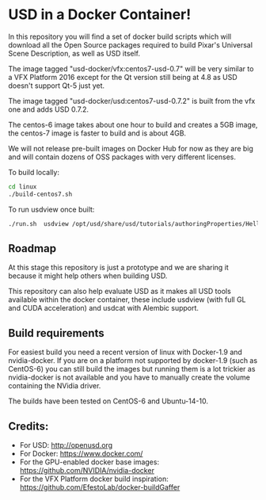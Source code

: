 # USD in a Docker Container!

In this repository you will find a set of docker build scripts which will
download all the Open Source packages required to build Pixar's
Universal Scene Description, as well as USD itself.

The image tagged "usd-docker/vfx:centos7-usd-0.7" will be very similar to a VFX Platform 2016
except for the Qt version still being at 4.8 as USD doesn't support Qt-5 just yet.

The image tagged "usd-docker/usd:centos7-usd-0.7.2" is built from the vfx one and adds
USD 0.7.2.

The centos-6 image takes about one hour to build and creates a 5GB image, the
centos-7 image is faster to build and is about 4GB.

We will not release pre-built images on Docker Hub for now as they are big and
will contain dozens of OSS packages with very different licenses.


To build locally:
```bash
cd linux
./build-centos7.sh
```

To run usdview once built:
```bash
./run.sh  usdview /opt/usd/share/usd/tutorials/authoringProperties/HelloWorld.usda
```

## Roadmap
At this stage this repository is just a prototype and we are sharing it
because it might help others when building USD.

This repository can also help evaluate USD as it makes all USD tools available
within the docker container, these include usdview (with full GL and CUDA acceleration)
and usdcat with Alembic support.

## Build requirements
For easiest build you need a recent version of linux with Docker-1.9 and
nvidia-docker.
If you are on a platform not supported by docker-1.9 (such as CentOS-6) you can
still build the images but running them is a lot trickier as nvidia-docker is
not available and you have to manually create the volume containing the NVidia driver.

The builds have been tested on CentOS-6 and Ubuntu-14-10.

## Credits:
* For USD: http://openusd.org
* For Docker: https://www.docker.com/
* For the GPU-enabled docker base images: https://github.com/NVIDIA/nvidia-docker
* For the VFX Platform docker build inspiration: https://github.com/EfestoLab/docker-buildGaffer
